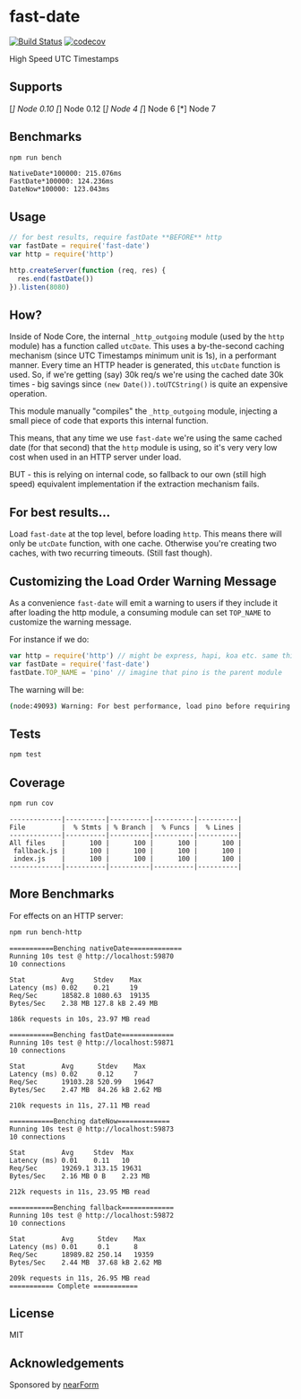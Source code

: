 # fast-date

[![Build Status](https://travis-ci.org/davidmarkclements/fast-date.svg?branch=master)](https://travis-ci.org/davidmarkclements/fast-date)
[![codecov](https://codecov.io/gh/davidmarkclements/fast-date/branch/master/graph/badge.svg)](https://codecov.io/gh/davidmarkclements/fast-date)


High Speed UTC Timestamps 

## Supports

[*] Node 0.10
[*] Node 0.12
[*] Node 4
[*] Node 6
[*] Node 7

## Benchmarks

```sh
npm run bench
```

```
NativeDate*100000: 215.076ms
FastDate*100000: 124.236ms
DateNow*100000: 123.043ms
```

## Usage

```js
// for best results, require fastDate **BEFORE** http
var fastDate = require('fast-date')
var http = require('http')

http.createServer(function (req, res) {
  res.end(fastDate())
}).listen(8080)
```

## How?

Inside of Node Core, the internal `_http_outgoing` module
(used by the `http` module) has a function called `utcDate`. 
This uses a by-the-second caching mechanism (since UTC Timestamps
minimum unit is 1s), in a performant manner. Every time an HTTP 
header is generated, this `utcDate` function is used. So, if
we're getting (say) 30k req/s we're using the cached date 30k
times - big savings since `(new Date()).toUTCString()` is quite
an expensive operation.

This module manually "compiles" the `_http_outgoing` module,
injecting a small piece of code that exports this internal function.

This means, that any time we use `fast-date` we're using the same
cached date (for that second) that the `http` module is using, so 
it's very very low cost when used in an HTTP server under load.

BUT - this is relying on internal code, so fallback to our own 
(still high speed) equivalent implementation if the extraction
mechanism fails.    

## For best results...

Load `fast-date` at the top level, before loading `http`.
This means there will only be `utcDate` function, with one cache.
Otherwise you're creating two caches, with two recurring timeouts.
(Still fast though).

## Customizing the Load Order Warning Message

As a convenience `fast-date` will emit a warning to users if they
include it after loading the http module, a consuming module can 
set `TOP_NAME` to customize the warning message.

For instance if we do:

```js
var http = require('http') // might be express, hapi, koa etc. same thing
var fastDate = require('fast-date')
fastDate.TOP_NAME = 'pino' // imagine that pino is the parent module
```

The warning will be:

```sh
(node:49093) Warning: For best performance, load pino before requiring http(s)
```

## Tests

```sh
npm test
```

## Coverage

```sh
npm run cov 
```

```
-------------|----------|----------|----------|----------|
File         |  % Stmts | % Branch |  % Funcs |  % Lines |
-------------|----------|----------|----------|----------|
All files    |      100 |      100 |      100 |      100 |
 fallback.js |      100 |      100 |      100 |      100 |
 index.js    |      100 |      100 |      100 |      100 |
-------------|----------|----------|----------|----------|
```

## More Benchmarks

For effects on an HTTP server:

```sh
npm run bench-http
```

```
===========Benching nativeDate=============
Running 10s test @ http://localhost:59870
10 connections

Stat         Avg     Stdev    Max
Latency (ms) 0.02    0.21     19
Req/Sec      18582.8 1080.63  19135
Bytes/Sec    2.38 MB 127.8 kB 2.49 MB

186k requests in 10s, 23.97 MB read

===========Benching fastDate=============
Running 10s test @ http://localhost:59871
10 connections

Stat         Avg      Stdev    Max
Latency (ms) 0.02     0.12     7
Req/Sec      19103.28 520.99   19647
Bytes/Sec    2.47 MB  84.26 kB 2.62 MB

210k requests in 11s, 27.11 MB read

===========Benching dateNow=============
Running 10s test @ http://localhost:59873
10 connections

Stat         Avg     Stdev  Max
Latency (ms) 0.01    0.11   10
Req/Sec      19269.1 313.15 19631
Bytes/Sec    2.16 MB 0 B    2.23 MB

212k requests in 11s, 23.95 MB read

===========Benching fallback=============
Running 10s test @ http://localhost:59872
10 connections

Stat         Avg      Stdev    Max
Latency (ms) 0.01     0.1      8
Req/Sec      18989.82 250.14   19359
Bytes/Sec    2.44 MB  37.68 kB 2.62 MB

209k requests in 11s, 26.95 MB read
=========== Complete ===========
```

## License

MIT

## Acknowledgements

Sponsored by [nearForm](http://nearform.com)